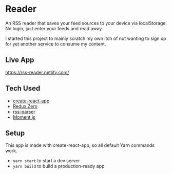 Reader
======

An RSS reader that saves your feed sources to your device via localStorage. No login, just enter your feeds and read away.

I started this project to mainly scratch my own itch of not wanting to sign up for yet another service to consume my content.


## Live App

https://rss-reader.netlify.com/


## Tech Used

- [create-react-app](https://github.com/facebook/create-react-app)
- [Redux Zero](https://github.com/concretesolutions/redux-zero)
- [rss-parser](https://github.com/bobby-brennan/rss-parser)
- [Moment.js](https://momentjs.com/)


## Setup

This app is made with create-react-app, so all default Yarn commands work.

- `yarn start` to start a dev server
- `yarn build` to build a production-ready app
